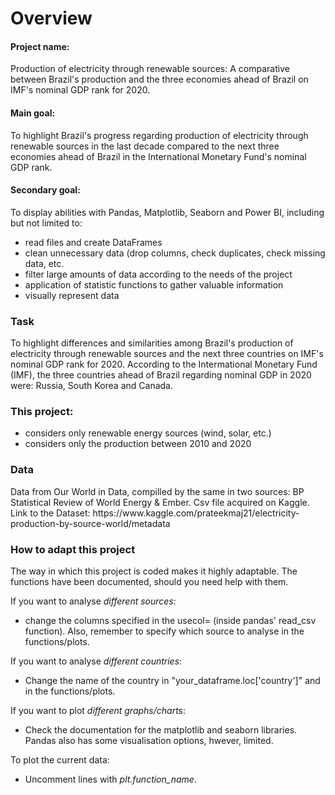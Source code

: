 <h1>Overview</h1>

<h4>Project name:</h4>

Production of electricity through renewable sources: A comparative between Brazil's production and the three economies ahead of Brazil on IMF's nominal GDP rank for 2020.

<h4>Main goal:</h4>
To highlight Brazil's progress regarding production of electricity through renewable sources in the last decade compared to the next three economies ahead of Brazil in the International Monetary Fund's nominal GDP rank.

<h4>Secondary goal:</h4>
To display abilities with Pandas, Matplotlib, Seaborn and Power BI, including but not limited to:

* read files and create DataFrames
* clean unnecessary data (drop columns, check duplicates, check missing data, etc.
* filter large amounts of data according to the needs of the project
* application of statistic functions to gather valuable information
* visually represent data


<h3>Task</h3>

To highlight differences and similarities among Brazil's production of electricity through renewable sources and the next three countries on IMF's nominal GDP rank for 2020. According to the Intermational Monetary Fund (IMF), the three countries ahead of Brazil regarding nominal GDP in 2020 were: Russia, South Korea and Canada.

<h3>This project:</h3>

* considers only renewable energy sources (wind, solar, etc.)
* considers only the production between 2010 and 2020

<h3>Data</h3>
Data from Our World in Data, compilled by the same in two sources: BP Statistical Review of World Energy & Ember. Csv file acquired on Kaggle. Link to the Dataset:
https://www.kaggle.com/prateekmaj21/electricity-production-by-source-world/metadata

<h3>How to adapt this project</h3>

The way in which this project is coded makes it highly adaptable. The functions have been documented, should you need help with them.

If you want to analyse <i>different sources</i>:
* change the columns specified in the usecol= (inside pandas' read_csv function). Also, remember to specify which source to analyse in the functions/plots.

If you want to analyse <i>different countries</i>:
* Change the name of the country in "your_dataframe.loc['country']" and in the functions/plots.

If you want to plot <i>different graphs/charts</i>:
* Check the documentation for the matplotlib and seaborn libraries. Pandas also has some visualisation options, hwever, limited.

To plot the current data:
* Uncomment lines with <i>plt.function_name</i>.
